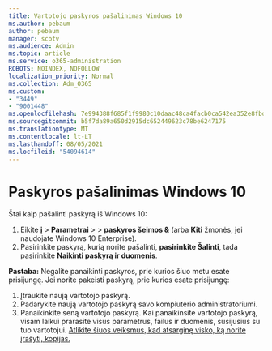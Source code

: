 ```yaml
---
title: Vartotojo paskyros pašalinimas Windows 10
ms.author: pebaum
author: pebaum
manager: scotv
ms.audience: Admin
ms.topic: article
ms.service: o365-administration
ROBOTS: NOINDEX, NOFOLLOW
localization_priority: Normal
ms.collection: Adm_O365
ms.custom:
- "3449"
- "9001448"
ms.openlocfilehash: 7e994388f685f1f9980c10daac48ca4facb0ca542ea352e8fbd31bf451cff305
ms.sourcegitcommit: b5f7da89a650d2915dc652449623c78be6247175
ms.translationtype: MT
ms.contentlocale: lt-LT
ms.lasthandoff: 08/05/2021
ms.locfileid: "54094614"
---
```

# <a name="remove-an-account-in-windows-10"></a>Paskyros pašalinimas Windows 10

Štai kaip pašalinti paskyrą iš Windows 10:

1. Eikite **į**  >  **Parametrai**  >    >  **paskyros šeimos &** (arba **Kiti** žmonės, jei naudojate Windows 10 Enterprise).
2. Pasirinkite paskyrą, kurią norite pašalinti, **pasirinkite Šalinti**, tada pasirinkite **Naikinti paskyrą ir duomenis**.
 
**Pastaba:** Negalite panaikinti paskyros, prie kurios šiuo metu esate prisijungę.  Jei norite pakeisti paskyrą, prie kurios esate prisijungę:

1. Įtraukite naują vartotojo paskyrą.
2. Padarykite naują vartotojo paskyrą savo kompiuterio administratoriumi.
3. Panaikinkite seną vartotojo paskyrą. Kai panaikinsite vartotojo paskyrą, visam laikui prarasite visus parametrus, failus ir duomenis, susijusius su tuo vartotojui. [Atlikite šiuos veiksmus, kad atsarginę visko, ką norite įrašyti, kopijas.](https://support.microsoft.com/help/4027408/windows-10-backup-and-restore)